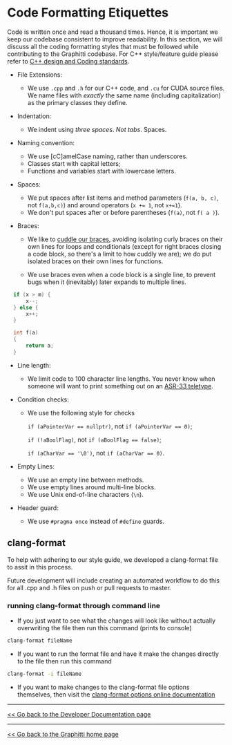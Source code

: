 # Code Formatting Etiquettes

Code is written once and read a thousand times. Hence, it is important we keep our codebase consistent to improve readability. In this section, we will discuss all the coding formatting styles that must be followed while contributing to the Graphitti codebase. For C++ style/feature guide please refer to [C++ design and Coding standards](cppStyleGuide.md).

  * File Extensions:
    - We use `.cpp` and `.h` for our C++ code, and `.cu` for CUDA source files. We name files with *exactly* the same name (including capitalization) as the primary classes they define.
  
  * Indentation:
    - We indent using *three spaces*. *Not tabs*. Spaces.
  
  * Naming convention:
    - We use [cC]amelCase naming, rather than underscores. 
    - Classes start with capital letters; 
    - Functions and variables start with lowercase letters.
  
  * Spaces:
    - We put spaces after list items and method parameters (`f(a, b, c)`, not `f(a,b,c)`) and around operators (`x += 1`, not `x+=1`). 
    - We don't put spaces after or before parentheses (`f(a)`, not `f( a )`).
  
  * Braces:
    - We like to [cuddle our braces](http://blog.gskinner.com/archives/2008/11/curly_braces_to.html), avoiding isolating curly braces on their own lines for loops and conditionals (except for right braces closing a code block, so there's a limit to how cuddly we are); we do put isolated braces on their own lines for functions. 

    - We use braces even when a code block is a single line, to prevent bugs when it (inevitably) later expands to multiple lines.
    
  ```c++
    if (x > m) {
        x--;
    } else {
        x++;
    }
  ```   
  

  ```c++
    int f(a)
    {
        return a;
    }
  ``` 
  
  * Line length:
    - We limit code to 100 character line lengths. You never know when someone will want to print something out on an [ASR-33 teletype](https://en.wikipedia.org/wiki/Teletype_Model_33).

  * Condition checks:
    - We use the following style for checks 
  
        `if (aPointerVar == nullptr)`, not `if (aPointerVar == 0)`; 

        `if (!aBoolFlag)`, not `if (aBoolFlag == false)`; 

        `if (aCharVar == '\0')`, not `if (aCharVar == 0)`.

  * Empty Lines:
    - We use an empty line between methods.
    - We use empty lines around multi-line blocks.
    - We use Unix end-of-line characters (`\n`).
    
  * Header guard:
    - We use `#pragma once` instead of `#define` guards.

## clang-format

To help with adhering to our style guide, we developed a clang-format file to assit in this process.

Future development will include creating an automated workflow to do this for all .cpp and .h files on push or pull requests to master.

### running clang-format through command line

* If you just want to see what the changes will look like without actually overwriting the file then run this command (prints to console)

```sh
clang-format fileName
```

* If you want to run the format file and have it make the changes directly to the file then run this command

```sh
clang-format -i fileName
```

* If you want to make changes to the clang-format file options themselves, then visit the [clang-format options online documentation](https://clang.llvm.org/docs/ClangFormatStyleOptions.html)


---------
[<< Go back to the Developer Documentation page](index.md)

---------
[<< Go back to the Graphitti home page](../index.md)